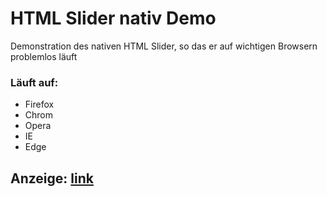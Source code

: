 # HTML Slider nativ Demo

Demonstration des nativen HTML Slider, so das er auf wichtigen Browsern problemlos läuft

### Läuft auf:
- Firefox
- Chrom
- Opera
- IE
- Edge

## Anzeige: [link](http://htmlpreview.github.io/?https://github.com/sauternic/HTML_Slider_nativ_Demo/blob/master/Slider_HTML.html)
